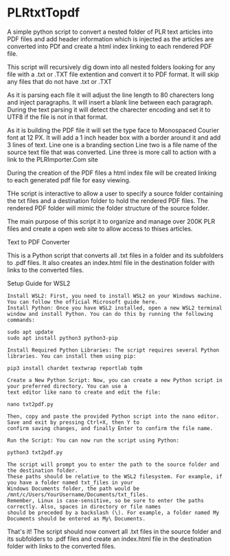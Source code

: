# PLRtxtTopdf

A simple python script to convert a nested folder of PLR text articles 
into PDF files and add header information which is injected as the articles are converted into PDf
and create a html index linking to each rendered PDF file.

This script will recursively dig down into all nested folders looking for any file with a .txt or .TXT
file extention and convert it to PDF format. It will skip any files that do not have .txt or .TXT 

As it is parsing each file it will adjust the line length to 
80 charecters long and inject paragraphs. It will insert a blank line between each paragraph.
During the text parsing it will detect the charecter encoding and set it to UTF8 if the file is not in that
format.

As it is building the PDF file it will set the type face to Monospaced Courier font at 12 PX.
It will add a 1 inch header box with a border around it and add 3 lines of text.
Line one is a branding section
Line two is a file name of the source text file that was converted.
Line three is more call to action with a link to the PLRImporter.Com site

During the creation of the PDF files a html index file will be created linking to each generated pdf file for easy viewing.

THe script is interactive to allow a user to specify a source folder containing the txt files and a destination folder to hold the 
rendered PDF files.
The rendered PDF folder will mimic the folder structure of the source folder.

The main purpose of this script it to organize and manage over 200K PLR files and create a open web site to allow access to thises articles.

Text to PDF Converter

This is a Python script that converts all .txt files in a folder and its subfolders to .pdf files. It also creates
an index.html file in the destination folder with links to the converted files.

Setup Guide for WSL2

    Install WSL2: First, you need to install WSL2 on your Windows machine. You can follow the official Microsoft guide here.
    Install Python: Once you have WSL2 installed, open a new WSL2 terminal window and install Python. You can do this by running the following commands:

    sudo apt update
    sudo apt install python3 python3-pip

    Install Required Python Libraries: The script requires several Python libraries. You can install them using pip:

    pip3 install chardet textwrap reportlab tqdm

    Create a New Python Script: Now, you can create a new Python script in your preferred directory. You can use a 
    text editor like nano to create and edit the file:

    nano txt2pdf.py

    Then, copy and paste the provided Python script into the nano editor. Save and exit by pressing Ctrl+X, then Y to
    confirm saving changes, and finally Enter to confirm the file name.
    
    Run the Script: You can now run the script using Python:

    python3 txt2pdf.py

    The script will prompt you to enter the path to the source folder and the destination folder.
    These paths should be relative to the WSL2 filesystem. For example, if you have a folder named txt_files in your 
    Windows Documents folder, the path would be /mnt/c/Users/YourUsername/Documents/txt_files.
    Remember, Linux is case-sensitive, so be sure to enter the paths correctly. Also, spaces in directory or file names 
    should be preceded by a backslash (\). For example, a folder named My Documents should be entered as My\ Documents.

That's it! The script should now convert all .txt files in the source folder and its subfolders to .pdf files and create an
index.html file in the destination folder with links to the converted files.
